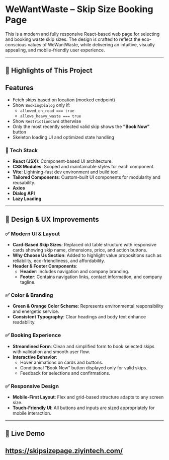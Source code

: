 # WeWantWaste – Skip Size Booking Page

This is a modern and fully responsive React-based web page for selecting and booking waste skip sizes. The design is crafted to reflect the eco-conscious values of WeWantWaste, while delivering an intuitive, visually appealing, and mobile-friendly user experience.

---

## 🌟 Highlights of This Project

## Features

- Fetch skips based on location (mocked endpoint)
- Show `BookingDialog` only if:
  - `allowed_on_road === true`
  - `allows_heavy_waste === true`
- Show `RestrictionCard` otherwise
- Only the most recently selected valid skip shows the **"Book Now"** button
- Skeleton loading UI and optimized state handling

### 🔧 Tech Stack
- **React (JSX)**: Component-based UI architecture.
- **CSS Modules**: Scoped and maintainable styles for each component.
- **Vite**: Lightning-fast dev environment and build tool.
- **Tailored Components**: Custom-built UI components for modularity and reusability.
- **Axios**
- **Dialog API**
- **Lazy Loading**

---

## 🎨 Design & UX Improvements

### ✅ Modern UI & Layout
- **Card-Based Skip Sizes**: Replaced old table structure with responsive cards showing skip name, dimensions, price, and action buttons.
- **Why Choose Us Section**: Added to highlight value propositions such as reliability, eco-friendliness, and affordability.
- **Header & Footer Components**:
  - **Header**: Includes navigation and company branding.
  - **Footer**: Contains navigation links, contact information, and company tagline.

### ✅ Color & Branding
- **Green & Orange Color Scheme**: Represents environmental responsibility and energetic service.
- **Consistent Typography**: Clear headings and body text enhance readability.

### ✅ Booking Experience
- **Streamlined Form**: Clean and simplified form to book selected skips with validation and smooth user flow.
- **Interactive Behavior**:
  - Hover animations on cards and buttons.
  - Conditional “Book Now” button displayed only for valid skips.
  - Feedback for selections and confirmations.

### ✅ Responsive Design
- **Mobile-First Layout**: Flex and grid-based structure adapts to any screen size.
- **Touch-Friendly UI**: All buttons and inputs are sized appropriately for mobile interaction.

---

## 🔗 Live Demo

>   
https://skipsizepage.ziyintech.com/
---




